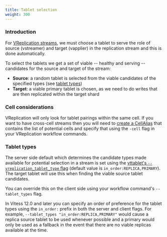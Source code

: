 ```yaml
---
title: Tablet selection
weight: 300
---
```


### Introduction

For [VReplication streams](../../../concepts/vstream/), we must choose a tablet to serve the role of source (vstreamer) and target (vapplier) in the replication stream and this is done automatically.

To select the tablets we get a set of viable -- healthy and serving -- candidates for the source and target of the stream:
  * **Source**: a random tablet is selected from the viable candidates of the specified types (see [tablet types](./#tablet-types))
  * **Target**: a viable primary tablet is chosen, as we need to do writes that are then replicated within the target shard

### Cell considerations

VReplication will only look for tablet pairings within the same cell. If you want to have cross-cell streams then you will need to [create a CellAlias](https://vitess.io/docs/reference/programs/vtctl/cell-aliases/) that contains the list of potential cells and specify that using the `-cell` flag in your VReplication workflow commands.

### Tablet types

The server side default which determines the candidate types made available for potential selection in a stream is set using the [vttablet's `--vreplication_tablet_type` flag](../flags/#vreplication_tablet_type) (default value is `in_order:REPLICA,PRIMARY`). The target tablet will use this when finding the viable source tablet candidates.

You can override this on the client side using your workflow command's `--tablet_types` flag.

In Vitess 12.0 and later you can specify an order of preference for the tablet types using the `in_order:` prefix in both the server and client flags. For example, `--tablet_types "in_order:REPLICA,PRIMARY"` would cause a replica source tablet to be used whenever possible and a primary would only be used as a fallback in the event that there are no viable replicas available at the time.
